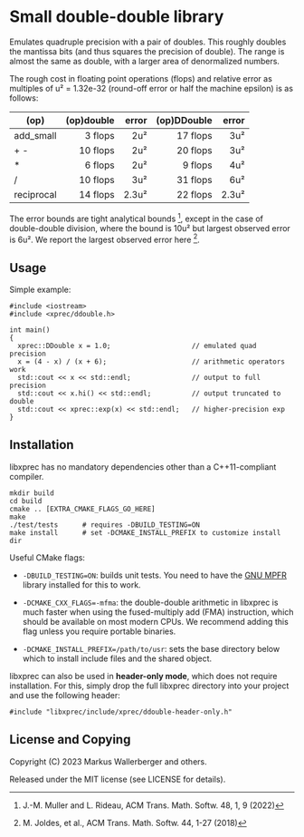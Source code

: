 Small double-double library
===========================

Emulates quadruple precision with a pair of doubles.  This roughly doubles
the mantissa bits (and thus squares the precision of double).  The range
is almost the same as double, with a larger area of denormalized numbers.

The rough cost in floating point operations (flops) and relative error as
multiples of u² = 1.32e-32 (round-off error or half the machine epsilon) is
as follows:

  | (op)       | (op)double | error | (op)DDouble | error |
  |------------|-----------:|------:|------------:|------:|
  | add_small  |    3 flops |   2u² |    17 flops |   3u² |
  | + -        |   10 flops |   2u² |    20 flops |   3u² |
  | *          |    6 flops |   2u² |     9 flops |   4u² |
  | /          |   10 flops |   3u² |    31 flops |   6u² |
  | reciprocal |   14 flops | 2.3u² |    22 flops | 2.3u² |

The error bounds are tight analytical bounds [^2], except in the case of
double-double division, where the bound is 10u² but largest observed error
is 6u². We report the largest observed error here [^1].

[^1]: M. Joldes, et al., ACM Trans. Math. Softw. 44, 1-27 (2018)
[^2]: J.-M. Muller and L. Rideau, ACM Trans. Math. Softw. 48, 1, 9 (2022)

Usage
-----
Simple example:

    #include <iostream>
    #include <xprec/ddouble.h>

    int main()
    {
      xprec::DDouble x = 1.0;                    // emulated quad precision
      x = (4 - x) / (x + 6);                     // arithmetic operators work
      std::cout << x << std::endl;               // output to full precision
      std::cout << x.hi() << std::endl;          // output truncated to double
      std::cout << xprec::exp(x) << std::endl;   // higher-precision exp
    }

Installation
------------
libxprec has no mandatory dependencies other than a C++11-compliant compiler.

    mkdir build
    cd build
    cmake .. [EXTRA_CMAKE_FLAGS_GO_HERE]
    make
    ./test/tests      # requires -DBUILD_TESTING=ON
    make install      # set -DCMAKE_INSTALL_PREFIX to customize install dir

Useful CMake flags:

 - `-DBUILD_TESTING=ON`: builds unit tests. You need to have the [GNU MPFR]
   library installed for this to work.

 - `-DCMAKE_CXX_FLAGS=-mfma`: the double-double arithmetic in libxprec is much
   faster when using the fused-multiply add (FMA) instruction, which should
   be available on most modern CPUs. We recommend adding this flag unless you
   require portable binaries.

 - `-DCMAKE_INSTALL_PREFIX=/path/to/usr`: sets the base directory below which
   to install include files and the shared object.

libxprec can also be used in **header-only mode**, which does not require
installation. For this, simply drop the full libxprec directory into your project
and use the following header:

    #include "libxprec/include/xprec/ddouble-header-only.h"

[GNU MPFR]: https://www.mpfr.org/

License and Copying
-------------------
Copyright (C) 2023 Markus Wallerberger and others.

Released under the MIT license (see LICENSE for details).
